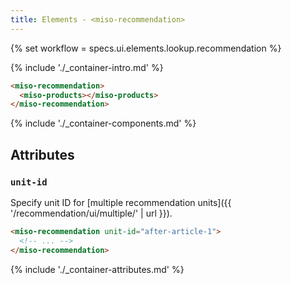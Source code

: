 ```yaml
---
title: Elements - <miso-recommendation>
---
```


{% set workflow = specs.ui.elements.lookup.recommendation %}

{% include './_container-intro.md' %}

```html
<miso-recommendation>
  <miso-products></miso-products>
</miso-recommendation>
```

{% include './_container-components.md' %}

## Attributes

### `unit-id`

Specify unit ID for [multiple recommendation units]({{ '/recommendation/ui/multiple/' | url }}).

```html
<miso-recommendation unit-id="after-article-1">
  <!-- ... -->
</miso-recommendation>
```

{% include './_container-attributes.md' %}
